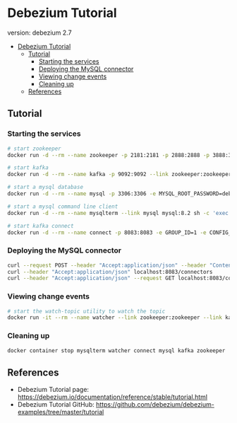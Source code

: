 # Debezium Tutorial

version: debezium 2.7

- [Debezium Tutorial](#debezium-tutorial)
  - [Tutorial](#tutorial)
    - [Starting the services](#starting-the-services)
    - [Deploying the MySQL connector](#deploying-the-mysql-connector)
    - [Viewing change events](#viewing-change-events)
    - [Cleaning up](#cleaning-up)
  - [References](#references)

## Tutorial

### Starting the services

```bash
# start zookeeper
docker run -d --rm --name zookeeper -p 2181:2181 -p 2888:2888 -p 3888:3888 quay.io/debezium/zookeeper:2.7

# start kafka
docker run -d --rm --name kafka -p 9092:9092 --link zookeeper:zookeeper quay.io/debezium/kafka:2.7

# start a mysql database
docker run -d --rm --name mysql -p 3306:3306 -e MYSQL_ROOT_PASSWORD=debezium -e MYSQL_USER=mysqluser -e MYSQL_PASSWORD=mysqlpw quay.io/debezium/example-mysql:2.7

# start a mysql command line client
docker run -d --rm --name mysqlterm --link mysql mysql:8.2 sh -c 'exec mysql -h"$MYSQL_PORT_3306_TCP_ADDR" -P"$MYSQL_PORT_3306_TCP_PORT" -uroot -p"$MYSQL_ENV_MYSQL_ROOT_PASSWORD"'

# start kafka connect
docker run -d --rm --name connect -p 8083:8083 -e GROUP_ID=1 -e CONFIG_STORAGE_TOPIC=my_connect_configs -e OFFSET_STORAGE_TOPIC=my_connect_offsets -e STATUS_STORAGE_TOPIC=my_connect_statuses --link kafka:kafka --link mysql:mysql quay.io/debezium/connect:2.7
```

### Deploying the MySQL connector

```bash
curl --request POST --header "Accept:application/json" --header "Content-Type:application/json" --data @mysql-source.json localhost:8083/connectors
curl --header "Accept:application/json" localhost:8083/connectors
curl --header "Accept:application/json" --request GET localhost:8083/connectors/inventory-connector
```

### Viewing change events

```bash
# start the watch-topic utility to watch the topic
docker run -it --rm --name watcher --link zookeeper:zookeeper --link kafka:kafka quay.io/debezium/kafka:2.7 watch-topic -a -k dbserver1.inventory.customers
```

### Cleaning up

```bash
docker container stop mysqlterm watcher connect mysql kafka zookeeper
```

## References

- Debezium Tutorial page: <https://debezium.io/documentation/reference/stable/tutorial.html>
- Debezium Tutorial GitHub: <https://github.com/debezium/debezium-examples/tree/master/tutorial>
